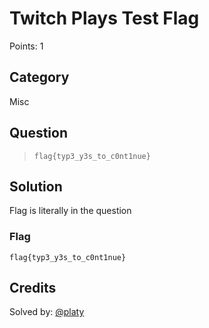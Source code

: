 # Twitch Plays Test Flag
Points: 1

## Category
Misc

## Question
>`flag{typ3_y3s_to_c0nt1nue}`

## Solution
Flag is literally in the question

### Flag
`flag{typ3_y3s_to_c0nt1nue}`

## Credits
Solved by: [@platy](https://github.com/platy)
